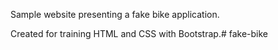Sample website presenting a fake bike application.

Created for training HTML and CSS with Bootstrap.#   f a k e - b i k e  
 